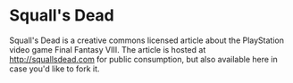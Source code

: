 # Squall's Dead

Squall's Dead is a creative commons licensed article about the PlayStation video game Final Fantasy VIII. The article is hosted at http://squallsdead.com for public consumption, but also available here in case you'd like to fork it.